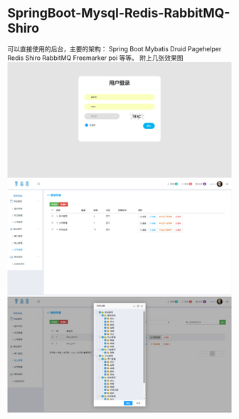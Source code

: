 # SpringBoot-Mysql-Redis-RabbitMQ-Shiro
可以直接使用的后台，主要的架构：
	  Spring Boot  Mybatis Druid Pagehelper Redis Shiro RabbitMQ Freemarker poi 等等。
附上几张效果图
![image](img/1.png)
![image](img/2.png)
![image](img/3.png)
